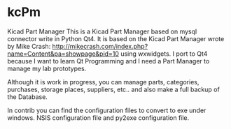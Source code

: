 # kcPm
Kicad Part Manager
This is a Kicad Part Manager based on mysql connector write in Python Qt4. It is based on the Kicad Part Manager wrote by Mike Crash: http://mikecrash.com/index.php?name=Content&pa=showpage&pid=10 using wxwidgets. I port to Qt4 because I want to learn Qt Programming and I need a Part Manager to manage my lab prototypes.

Although it is work in progress, you can manage parts, categories, purchases, storage places, suppliers, etc.. and also make a full backup of the Database.

In contrib you can find the configuration files to convert to exe under windows. NSIS configuration file and py2exe configuration file.
